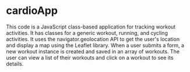 # cardioApp
This code is a JavaScript class-based application for tracking workout activities. It has classes for a generic workout, running, and cycling activities. It uses the navigator.geolocation API to get the user's location and display a map using the Leaflet library. When a user submits a form, a new workout instance is created and saved in an array of workouts. The user can view a list of their workouts and click on a workout to see its details.
